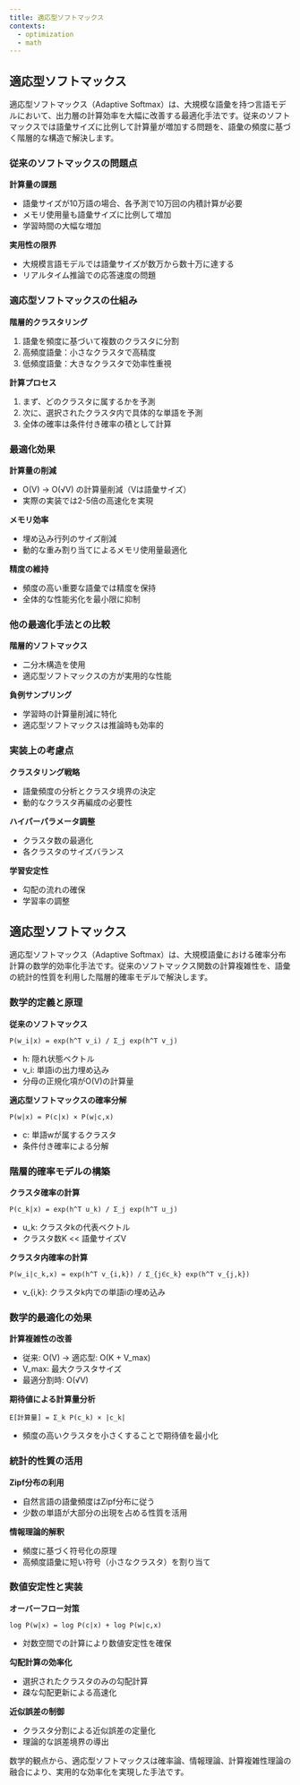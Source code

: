 ```yaml
---
title: 適応型ソフトマックス
contexts:
  - optimization
  - math
---
```


<Context name="optimization">

## 適応型ソフトマックス

適応型ソフトマックス（Adaptive Softmax）は、大規模な語彙を持つ言語モデルにおいて、出力層の計算効率を大幅に改善する最適化手法です。従来のソフトマックスでは語彙サイズに比例して計算量が増加する問題を、語彙の頻度に基づく階層的な構造で解決します。

### 従来のソフトマックスの問題点

**計算量の課題**
- 語彙サイズが10万語の場合、各予測で10万回の内積計算が必要
- メモリ使用量も語彙サイズに比例して増加
- 学習時間の大幅な増加

**実用性の限界**
- 大規模言語モデルでは語彙サイズが数万から数十万に達する
- リアルタイム推論での応答速度の問題

### 適応型ソフトマックスの仕組み

**階層的クラスタリング**
1. 語彙を頻度に基づいて複数のクラスタに分割
2. 高頻度語彙：小さなクラスタで高精度
3. 低頻度語彙：大きなクラスタで効率性重視

**計算プロセス**
1. まず、どのクラスタに属するかを予測
2. 次に、選択されたクラスタ内で具体的な単語を予測
3. 全体の確率は条件付き確率の積として計算

### 最適化効果

**計算量の削減**
- O(V) → O(√V) の計算量削減（Vは語彙サイズ）
- 実際の実装では2-5倍の高速化を実現

**メモリ効率**
- 埋め込み行列のサイズ削減
- 動的な重み割り当てによるメモリ使用量最適化

**精度の維持**
- 頻度の高い重要な語彙では精度を保持
- 全体的な性能劣化を最小限に抑制

### 他の最適化手法との比較

**階層的ソフトマックス**
- 二分木構造を使用
- 適応型ソフトマックスの方が実用的な性能

**負例サンプリング**
- 学習時の計算量削減に特化
- 適応型ソフトマックスは推論時も効率的

### 実装上の考慮点

**クラスタリング戦略**
- 語彙頻度の分析とクラスタ境界の決定
- 動的なクラスタ再編成の必要性

**ハイパーパラメータ調整**
- クラスタ数の最適化
- 各クラスタのサイズバランス

**学習安定性**
- 勾配の流れの確保
- 学習率の調整

</Context>

<Context name="math">

## 適応型ソフトマックス

適応型ソフトマックス（Adaptive Softmax）は、大規模語彙における確率分布計算の数学的効率化手法です。従来のソフトマックス関数の計算複雑性を、語彙の統計的性質を利用した階層的確率モデルで解決します。

### 数学的定義と原理

**従来のソフトマックス**
```
P(w_i|x) = exp(h^T v_i) / Σ_j exp(h^T v_j)
```
- h: 隠れ状態ベクトル
- v_i: 単語iの出力埋め込み
- 分母の正規化項がO(V)の計算量

**適応型ソフトマックスの確率分解**
```
P(w|x) = P(c|x) × P(w|c,x)
```
- c: 単語wが属するクラスタ
- 条件付き確率による分解

### 階層的確率モデルの構築

**クラスタ確率の計算**
```
P(c_k|x) = exp(h^T u_k) / Σ_j exp(h^T u_j)
```
- u_k: クラスタkの代表ベクトル
- クラスタ数K << 語彙サイズV

**クラスタ内確率の計算**
```
P(w_i|c_k,x) = exp(h^T v_{i,k}) / Σ_{j∈c_k} exp(h^T v_{j,k})
```
- v_{i,k}: クラスタk内での単語iの埋め込み

### 数学的最適化の効果

**計算複雑性の改善**
- 従来: O(V) → 適応型: O(K + V_max)
- V_max: 最大クラスタサイズ
- 最適分割時: O(√V)

**期待値による計算量分析**
```
E[計算量] = Σ_k P(c_k) × |c_k|
```
- 頻度の高いクラスタを小さくすることで期待値を最小化

### 統計的性質の活用

**Zipf分布の利用**
- 自然言語の語彙頻度はZipf分布に従う
- 少数の単語が大部分の出現を占める性質を活用

**情報理論的解釈**
- 頻度に基づく符号化の原理
- 高頻度語彙に短い符号（小さなクラスタ）を割り当て

### 数値安定性と実装

**オーバーフロー対策**
```
log P(w|x) = log P(c|x) + log P(w|c,x)
```
- 対数空間での計算により数値安定性を確保

**勾配計算の効率化**
- 選択されたクラスタのみの勾配計算
- 疎な勾配更新による高速化

**近似誤差の制御**
- クラスタ分割による近似誤差の定量化
- 理論的な誤差境界の導出

数学的観点から、適応型ソフトマックスは確率論、情報理論、計算複雑性理論の融合により、実用的な効率化を実現した手法です。

</Context>

